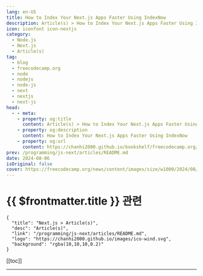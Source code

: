 ```yaml
---
lang: en-US
title: How to Index Your Next.js Apps Faster Using IndexNow
description: Article(s) > How to Index Your Next.js Apps Faster Using IndexNow
icon: iconfont icon-nextjs
category: 
  - Node.js
  - Next.js
  - Article(s)
tag: 
  - blog
  - freecodecamp.org
  - node
  - nodejs
  - node-js
  - next
  - nextjs
  - next-js
head:
  - - meta:
    - property: og:title
      content: Article(s) > How to Index Your Next.js Apps Faster Using IndexNow
    - property: og:description
      content: How to Index Your Next.js Apps Faster Using IndexNow
    - property: og:url
      content: https://chanhi2000.github.io/bookshelf/freecodecamp.org/how-to-index-nextjs-pages-with-indexnow.html
prev: /programming/js-next/articles/README.md
date: 2024-08-06
isOriginal: false
cover: https://freecodecamp.org/news/content/images/size/w1000/2024/08/IndexNowSites-1.png
---
```


# {{ $frontmatter.title }} 관련

```component VPCard
{
  "title": "Next.js > Article(s)",
  "desc": "Article(s)",
  "link": "/programming/js-next/articles/README.md",
  "logo": "https://chanhi2000.github.io/images/ico-wind.svg",
  "background": "rgba(10,10,10,0.2)"
}
```

[[toc]]

---

<SiteInfo
  name="How to Index Your Next.js Apps Faster Using IndexNow"
  desc="Next.js is a powerful framework for building lightning-fast applications. However, getting these applications indexed quickly by search engines is crucial for visibility and traffic, and sadly, this is not immediate. Even after uploading your sitemap, it can take up to weeks or even months before search engines crawl your pages..."
  url="https://freecodecamp.org/news/how-to-index-nextjs-pages-with-indexnow/"
  logo="https://cdn.freecodecamp.org/universal/favicons/favicon.ico"
  preview="https://freecodecamp.org/news/content/images/size/w1000/2024/08/IndexNowSites-1.png"/>

<!-- TODO: 작성 -->

